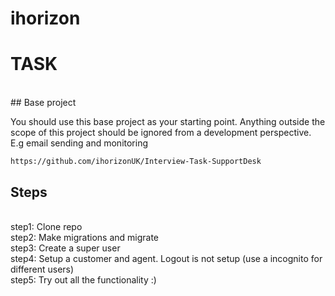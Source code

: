 # ihorizon 

# TASK 
<br>
## Base project


You should use this base project as your starting point. Anything outside the scope of
this project should be ignored from a development perspective. E.g email sending and
monitoring
<br>
```
https://github.com/ihorizonUK/Interview-Task-SupportDesk
```
  
## Steps

<br>
step1: Clone repo 
<br>
step2: Make migrations and migrate
<br>
step3: Create a super user
<br>
step4: Setup a customer and agent. Logout is not setup (use a incognito for different users)
<br>
step5: Try out all the functionality :)
<br>

